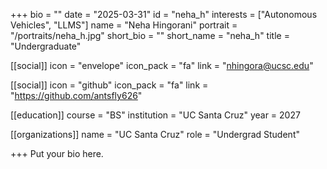+++
bio = ""
date = "2025-03-31"
id = "neha_h"
interests = ["Autonomous Vehicles", "LLMS"]
name = "Neha Hingorani"
portrait = "/portraits/neha_h.jpg"
short_bio = ""
short_name = "neha_h"
title = "Undergraduate"

[[social]]
    icon = "envelope"
    icon_pack = "fa"
    link = "nhingora@ucsc.edu"


[[social]]
    icon = "github"
    icon_pack = "fa"
    link = "https://github.com/antsfly626"

[[education]]
    course = "BS"
    institution = "UC Santa Cruz"
    year = 2027
    
[[organizations]]
    name = "UC Santa Cruz"
    role = "Undergrad Student"

+++
Put your bio here.
